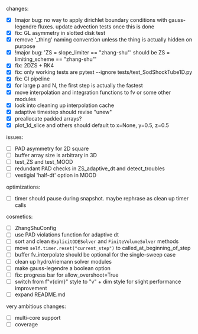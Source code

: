 changes:
- [x] !major bug: no way to apply dirichlet boundary conditions with gauss-legendre fluxes. update advection tests once this is done
- [x] fix: GL asymmetry in slotted disk test
- [x] remove '_thing' naming convention unless the thing is actually hidden on purpose
- [x] !major bug: 'ZS = slope_limiter == "zhang-shu"' should be ZS = limiting_scheme == "zhang-shu"'
- [x] fix: 2DZS + RK4
- [x] fix: only working tests are pytest --ignore tests/test_SodShockTube1D.py
- [x] fix: CI pipeline
- [x] for large p and N, the first step is actually the fastest
- [x] move interpolation and integration functions to fv or some other modules
- [x] look into cleaning up interpolation cache
- [x] adaptive timestep should revise "unew"
- [x] preallocate padded arrays?
- [x] plot_1d_slice and others should default to x=None, y=0.5, z=0.5

issues:
- [ ] PAD asymmetry for 2D square
- [ ] buffer array size is arbitrary in 3D
- [ ] test_ZS and test_MOOD
- [ ] redundant PAD checks in ZS_adaptive_dt and detect_troubles
- [ ] vestigial 'half-dt' option in MOOD

optimizations:
- [ ] timer should pause during snapshot. maybe rephrase as clean up timer calls

cosmetics:
- [ ] ZhangShuConfig
- [ ] use PAD violations function for adaptive dt
- [ ] sort and clean `ExplicitODESolver` and `FiniteVolumeSolver` methods
- [ ] move `self.timer.reset("current_step")` to called_at_beginning_of_step
- [ ] buffer fv_interpolate should be optional for the single-sweep case
- [ ] clean up hydro/riemann solver modules
- [ ] make gauss-legendre a boolean option
- [ ] fix: progress bar for allow_overshoot=True
- [ ] switch from f"v{dim}" style to "v" + dim style for slight performance improvement
- [ ] expand README.md

very ambitious changes:
- [ ] multi-core support
- [ ] coverage
